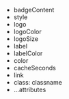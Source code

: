 - badgeContent
- style
- logo
- logoColor
- logoSize
- label
- labelColor
- color
- cacheSeconds
- link
- class: classname
- ...attributes